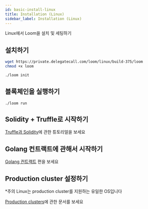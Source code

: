 ```yaml
---
id: basic-install-linux
title: Installation (Linux)
sidebar_label: Installation (Linux)
---
```

Linux에서 Loom을 설치 및 세팅하기


## 설치하기

```bash
wget https://private.delegatecall.com/loom/linux/build-375/loom
chmod +x loom

./loom init
```

## 블록체인을 실행하기
```
./loom run
```


## Solidity + Truffle로 시작하기

[Truffle과 Solidity](truffle-deploy.html)에 관한 튜토리얼을 보세요


## Golang 컨트랙트에 관해서 시작하기

[Golang 컨트랙트](prereqs.html) 편을 보세요

## Production cluster 설정하기

*주의 Linux는 production cluster를 지원하는 유일한 OS입니다

[Production clusters](multi-node-deployment.html)에 관한 문서를 보세요